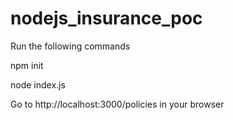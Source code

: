 # nodejs_insurance_poc

Run the following commands

npm init

node index.js

Go to http://localhost:3000/policies in your browser
